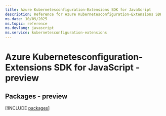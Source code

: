 ```yaml
---
title: Azure Kubernetesconfiguration-Extensions SDK for JavaScript
description: Reference for Azure Kubernetesconfiguration-Extensions SDK for JavaScript
ms.date: 10/09/2025
ms.topic: reference
ms.devlang: javascript
ms.service: kubernetesconfiguration-extensions
---
```

# Azure Kubernetesconfiguration-Extensions SDK for JavaScript - preview
## Packages - preview
[!INCLUDE [packages](kubernetesconfiguration-extensions-index.md)]